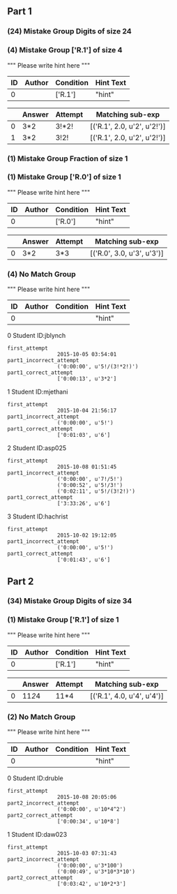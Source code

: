 ## Part 1

### (24) Mistake Group Digits of size 24




### (4) Mistake Group ['R.1'] of size 4
""" Please write hint here """

|ID	|Author	|Condition	|Hint Text|
|---|---|---|---|
|0|	|['R.1']	|"hint"	|

|	|Answer	|Attempt	|Matching sub-exp|
|---|---|---|---|
|0	|3*2	|3!*2!	|[('R.1', 2.0, u'2', u'2!')]	|
|1	|3*2	|3!2!	|[('R.1', 2.0, u'2', u'2!')]	|




### (1) Mistake Group Fraction of size 1




### (1) Mistake Group ['R.0'] of size 1
""" Please write hint here """

|ID	|Author	|Condition	|Hint Text|
|---|---|---|---|
|0|	|['R.0']	|"hint"	|

|	|Answer	|Attempt	|Matching sub-exp|
|---|---|---|---|
|0	|3*2	|3*3	|[('R.0', 3.0, u'3', u'3')]	|




### (4) No Match Group 
""" Please write hint here """

|ID	|Author	|Condition	|Hint Text|
|---|---|---|---|
|0|	|	|"hint"	|

0 Student ID:jblynch

	first_attempt
					2015-10-05 03:54:01
	part1_incorrect_attempt
					('0:00:00', u'5!/(3!*2!)')
	part1_correct_attempt
					['0:00:13', u'3*2']

1 Student ID:mjethani

	first_attempt
					2015-10-04 21:56:17
	part1_incorrect_attempt
					('0:00:00', u'5!')
	part1_correct_attempt
					['0:01:03', u'6']

2 Student ID:asp025

	first_attempt
					2015-10-08 01:51:45
	part1_incorrect_attempt
					('0:00:00', u'7!/5!')
					('0:00:52', u'5!/3!')
					('0:02:11', u'5!/(3!2!)')
	part1_correct_attempt
					['3:33:26', u'6']

3 Student ID:hachrist

	first_attempt
					2015-10-02 19:12:05
	part1_incorrect_attempt
					('0:00:00', u'5!')
	part1_correct_attempt
					['0:01:43', u'6']












## Part 2

### (34) Mistake Group Digits of size 34




### (1) Mistake Group ['R.1'] of size 1
""" Please write hint here """

|ID	|Author	|Condition	|Hint Text|
|---|---|---|---|
|0|	|['R.1']	|"hint"	|

|	|Answer	|Attempt	|Matching sub-exp|
|---|---|---|---|
|0	|11*2*4	|11*4	|[('R.1', 4.0, u'4', u'4')]	|




### (2) No Match Group 
""" Please write hint here """

|ID	|Author	|Condition	|Hint Text|
|---|---|---|---|
|0|	|	|"hint"	|

0 Student ID:druble

	first_attempt
					2015-10-08 20:05:06
	part2_incorrect_attempt
					('0:00:00', u'10*4^2')
	part2_correct_attempt
					['0:00:34', u'10*8']

1 Student ID:daw023

	first_attempt
					2015-10-03 07:31:43
	part2_incorrect_attempt
					('0:00:00', u'3*100')
					('0:00:49', u'3*10*3*10')
	part2_correct_attempt
					['0:03:42', u'10*2*3']













